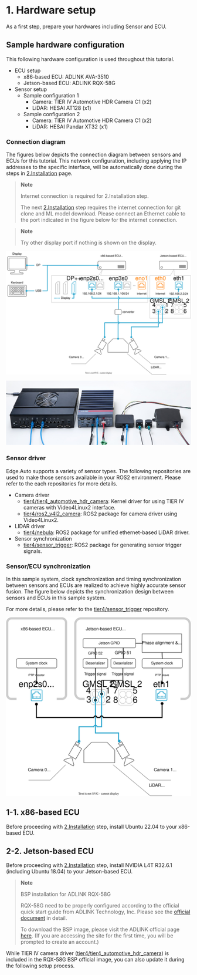 # 1. Hardware setup

As a first step, prepare your hardwares including Sensor and ECU.

## Sample hardware configuration

This following hardware configuration is used throughout this tutorial.

- ECU setup
  - x86-based ECU: ADLINK AVA-3510
  - Jetson-based ECU: ADLINK RQX-58G
- Sensor setup
  - Sample configuration 1
    - Camera: TIER IV Automotive HDR Camera C1 (x2)
    - LiDAR: HESAI AT128 (x1)
  - Sample configuration 2
    - Camera: TIER IV Automotive HDR Camera C1 (x2)
    - LiDAR: HESAI Pandar XT32 (x1)

### Connection diagram

The figures below depicts the connection diagram between sensors and ECUs for this tutorial.
This network configuration, including applying the IP addresses to the specific interface, will be automatically done during the steps in [2.Installation](./02_installation.md) page.

> **Note**
>
> Internet connection is required for 2.Installation step.
>
> The next [2.Installation](./02_installation.md) step requires the internet connection for git clone and ML model download.
> Please connect an Ethernet cable to the port indicated in the figure below for the internet connection.

> **Note**
>
> Try other display port if nothing is shown on the display.

![connection diagram of sample system](figures/connection.drawio.svg "connection diagram of sample system")

![hardware setup of sample system](figures/hardware_setup.png "hardware setup of sample system")

### Sensor driver

Edge.Auto supports a variety of sensor types. The following repositories are used to make those sensors available in your ROS2 environment.
Please refer to the each repositories for more details.

- Camera driver
  - [tier4/tier4_automotive_hdr_camera](https://github.com/tier4/tier4_automotive_hdr_camera): Kernel driver for using TIER IV cameras with Video4Linux2 interface.
  - [tier4/ros2_v4l2_camera](https://github.com/tier4/ros2_v4l2_camera): ROS2 package for camera driver using Video4Linux2.
- LIDAR driver
  - [tier4/nebula](https://github.com/tier4/nebula): ROS2 package for unified ethernet-based LiDAR driver.
- Sensor synchronization
  - [tier4/sensor_trigger](https://github.com/tier4/sensor_trigger): ROS2 package for generating sensor trigger signals.

### Sensor/ECU synchronization

In this sample system, clock synchronization and timing synchronization between sensors and ECUs are realized to achieve highly accurate sensor fusion.
The figure below depicts the synchronization design between sensors and ECUs in this sample system.

For more details, please refer to the [tier4/sensor_trigger](https://github.com/tier4/sensor_trigger) repository.

![synchronization design of sample system](figures/synchronization.drawio.svg "synchronization design of sample system")

## 1-1. x86-based ECU

Before proceeding with [2.Installation](./02_installation.md) step, install Ubuntu 22.04 to your x86-based ECU.

## 2-2. Jetson-based ECU

Before proceeding with [2.Installation](./02_installation.md) step, install NVIDIA L4T R32.6.1 (including Ubuntu 18.04) to your Jetson-based ECU.

> **Note**
>
> BSP installation for ADLINK RQX-58G
>
> RQX-58G need to be properly configured according to the official quick start guide from ADLINK Technology, Inc.
> Please see the [official document](https://www.adlinktech.com/Products/Download.ashx?type=MDownload&isQuickStart=yes&file=1783%5croscube-x-bsp-qsg-l4t-32.5.0-kernel-1.0.8.pdf) in detail.
>
> To download the BSP image, please visit the ADLINK official page [here](https://www.adlinktech.com/Products/DownloadSoftware.aspx?lang=en&pdNo=1783&MainCategory=ROS2-Solution.aspx&kind=BS). (If you are accessing the site for the first time, you will be prompted to create an account.)

While TIER IV camera driver ([tier4/tier4_automotive_hdr_camera](https://github.com/tier4/tier4_automotive_hdr_camera)) is included in the RQX-58G BSP official image, you can also update it during the following setup process.
